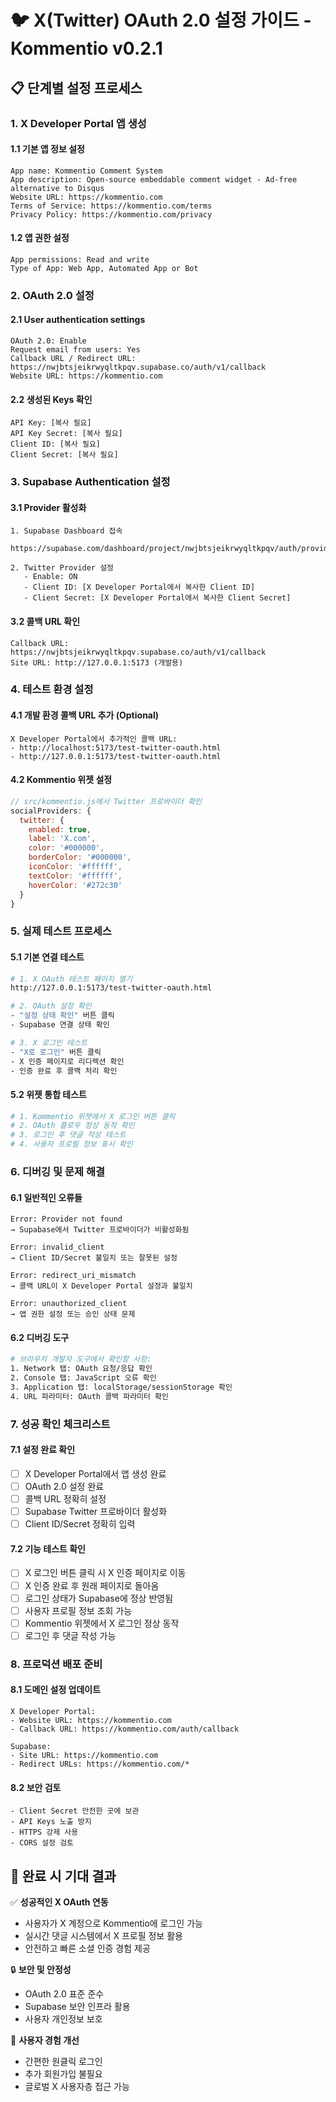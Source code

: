 # 🐦 X(Twitter) OAuth 2.0 설정 가이드 - Kommentio v0.2.1

## 📋 단계별 설정 프로세스

### 1. X Developer Portal 앱 생성

#### 1.1 기본 앱 정보 설정
```
App name: Kommentio Comment System
App description: Open-source embeddable comment widget - Ad-free alternative to Disqus
Website URL: https://kommentio.com
Terms of Service: https://kommentio.com/terms
Privacy Policy: https://kommentio.com/privacy
```

#### 1.2 앱 권한 설정
```
App permissions: Read and write
Type of App: Web App, Automated App or Bot
```

### 2. OAuth 2.0 설정

#### 2.1 User authentication settings
```
OAuth 2.0: Enable
Request email from users: Yes
Callback URL / Redirect URL: https://nwjbtsjeikrwyqltkpqv.supabase.co/auth/v1/callback
Website URL: https://kommentio.com
```

#### 2.2 생성된 Keys 확인
```
API Key: [복사 필요]
API Key Secret: [복사 필요]
Client ID: [복사 필요] 
Client Secret: [복사 필요]
```

### 3. Supabase Authentication 설정

#### 3.1 Provider 활성화
```
1. Supabase Dashboard 접속
   https://supabase.com/dashboard/project/nwjbtsjeikrwyqltkpqv/auth/providers

2. Twitter Provider 설정
   - Enable: ON
   - Client ID: [X Developer Portal에서 복사한 Client ID]
   - Client Secret: [X Developer Portal에서 복사한 Client Secret]
```

#### 3.2 콜백 URL 확인
```
Callback URL: https://nwjbtsjeikrwyqltkpqv.supabase.co/auth/v1/callback
Site URL: http://127.0.0.1:5173 (개발용)
```

### 4. 테스트 환경 설정

#### 4.1 개발 환경 콜백 URL 추가 (Optional)
```
X Developer Portal에서 추가적인 콜백 URL:
- http://localhost:5173/test-twitter-oauth.html
- http://127.0.0.1:5173/test-twitter-oauth.html
```

#### 4.2 Kommentio 위젯 설정
```javascript
// src/kommentio.js에서 Twitter 프로바이더 확인
socialProviders: {
  twitter: { 
    enabled: true, 
    label: 'X.com', 
    color: '#000000', 
    borderColor: '#000000',
    iconColor: '#ffffff',
    textColor: '#ffffff',
    hoverColor: '#272c30'
  }
}
```

### 5. 실제 테스트 프로세스

#### 5.1 기본 연결 테스트
```bash
# 1. X OAuth 테스트 페이지 열기
http://127.0.0.1:5173/test-twitter-oauth.html

# 2. OAuth 설정 확인
- "설정 상태 확인" 버튼 클릭
- Supabase 연결 상태 확인

# 3. X 로그인 테스트
- "X로 로그인" 버튼 클릭
- X 인증 페이지로 리디렉션 확인
- 인증 완료 후 콜백 처리 확인
```

#### 5.2 위젯 통합 테스트
```bash
# 1. Kommentio 위젯에서 X 로그인 버튼 클릭
# 2. OAuth 플로우 정상 동작 확인
# 3. 로그인 후 댓글 작성 테스트
# 4. 사용자 프로필 정보 표시 확인
```

### 6. 디버깅 및 문제 해결

#### 6.1 일반적인 오류들
```
Error: Provider not found
→ Supabase에서 Twitter 프로바이더가 비활성화됨

Error: invalid_client  
→ Client ID/Secret 불일치 또는 잘못된 설정

Error: redirect_uri_mismatch
→ 콜백 URL이 X Developer Portal 설정과 불일치

Error: unauthorized_client
→ 앱 권한 설정 또는 승인 상태 문제
```

#### 6.2 디버깅 도구
```bash
# 브라우저 개발자 도구에서 확인할 사항:
1. Network 탭: OAuth 요청/응답 확인
2. Console 탭: JavaScript 오류 확인
3. Application 탭: localStorage/sessionStorage 확인
4. URL 파라미터: OAuth 콜백 파라미터 확인
```

### 7. 성공 확인 체크리스트

#### 7.1 설정 완료 확인
- [ ] X Developer Portal에서 앱 생성 완료
- [ ] OAuth 2.0 설정 완료
- [ ] 콜백 URL 정확히 설정
- [ ] Supabase Twitter 프로바이더 활성화
- [ ] Client ID/Secret 정확히 입력

#### 7.2 기능 테스트 확인
- [ ] X 로그인 버튼 클릭 시 X 인증 페이지로 이동
- [ ] X 인증 완료 후 원래 페이지로 돌아옴
- [ ] 로그인 상태가 Supabase에 정상 반영됨
- [ ] 사용자 프로필 정보 조회 가능
- [ ] Kommentio 위젯에서 X 로그인 정상 동작
- [ ] 로그인 후 댓글 작성 가능

### 8. 프로덕션 배포 준비

#### 8.1 도메인 설정 업데이트
```
X Developer Portal:
- Website URL: https://kommentio.com
- Callback URL: https://kommentio.com/auth/callback

Supabase:
- Site URL: https://kommentio.com
- Redirect URLs: https://kommentio.com/*
```

#### 8.2 보안 검토
```
- Client Secret 안전한 곳에 보관
- API Keys 노출 방지
- HTTPS 강제 사용
- CORS 설정 검토
```

## 🎉 완료 시 기대 결과

✅ **성공적인 X OAuth 연동**
- 사용자가 X 계정으로 Kommentio에 로그인 가능
- 실시간 댓글 시스템에서 X 프로필 정보 활용
- 안전하고 빠른 소셜 인증 경험 제공

🔒 **보안 및 안정성**
- OAuth 2.0 표준 준수
- Supabase 보안 인프라 활용
- 사용자 개인정보 보호

🚀 **사용자 경험 개선**
- 간편한 원클릭 로그인
- 추가 회원가입 불필요
- 글로벌 X 사용자층 접근 가능